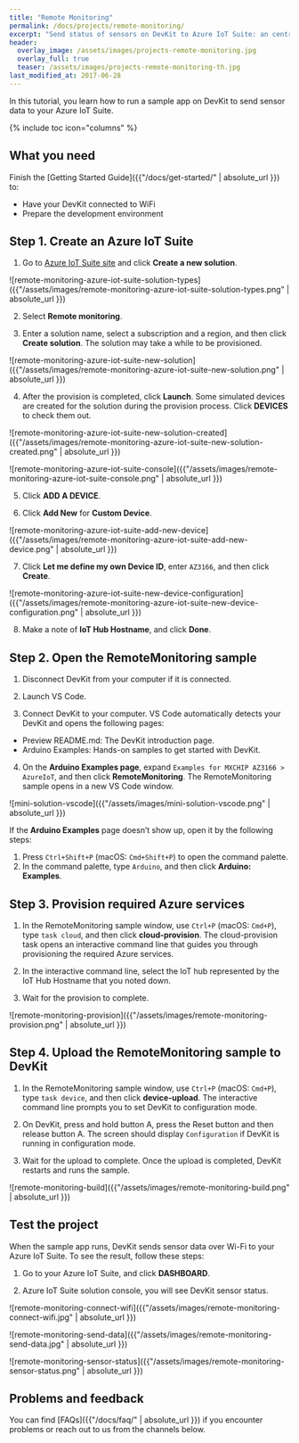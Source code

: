 ```yaml
---
title: "Remote Monitoring"
permalink: /docs/projects/remote-monitoring/
excerpt: "Send status of sensors on DevKit to Azure IoT Suite: an central portal to use preconfigured solutions, and accelerate the development of your IoT solution."
header:
  overlay_image: /assets/images/projects-remote-monitoring.jpg
  overlay_full: true
  teaser: /assets/images/projects-remote-monitoring-th.jpg
last_modified_at: 2017-06-28
---
```


In this tutorial, you learn how to run a sample app on DevKit to send sensor data to your Azure IoT Suite.

{% include toc icon="columns" %}

## What you need

Finish the [Getting Started Guide]({{"/docs/get-started/" | absolute_url }}) to:

* Have your DevKit connected to WiFi
* Prepare the development environment

## Step 1. Create an Azure IoT Suite

1. Go to [Azure IoT Suite site](https://www.azureiotsuite.com/) and click **Create a new solution**.

![remote-monitoring-azure-iot-suite-solution-types]({{"/assets/images/remote-monitoring-azure-iot-suite-solution-types.png" | absolute_url }})

2. Select **Remote monitoring**.

3. Enter a solution name, select a subscription and a region, and then click **Create solution**. The solution may take a while to be provisioned.

![remote-monitoring-azure-iot-suite-new-solution]({{"/assets/images/remote-monitoring-azure-iot-suite-new-solution.png" | absolute_url }})

4. After the provision is completed, click **Launch**. Some simulated devices are created for the solution during the provision process. Click **DEVICES** to check them out.

![remote-monitoring-azure-iot-suite-new-solution-created]({{"/assets/images/remote-monitoring-azure-iot-suite-new-solution-created.png" | absolute_url }})

![remote-monitoring-azure-iot-suite-console]({{"/assets/images/remote-monitoring-azure-iot-suite-console.png" | absolute_url }})

5. Click **ADD A DEVICE**.

6. Click **Add New** for **Custom Device**.

![remote-monitoring-azure-iot-suite-add-new-device]({{"/assets/images/remote-monitoring-azure-iot-suite-add-new-device.png" | absolute_url }})

7. Click **Let me define my own Device ID**, enter `AZ3166`, and then click **Create**.

![remote-monitoring-azure-iot-suite-new-device-configuration]({{"/assets/images/remote-monitoring-azure-iot-suite-new-device-configuration.png" | absolute_url }})

8. Make a note of **IoT Hub Hostname**, and click **Done**.

## Step 2. Open the RemoteMonitoring sample

1. Disconnect DevKit from your computer if it is connected.

2. Launch VS Code.

3. Connect DevKit to your computer. VS Code automatically detects your DevKit and opens the following pages:

  * Preview README.md: The DevKit introduction page.
  * Arduino Examples: Hands-on samples to get started with DevKit.

4. On the **Arduino Examples page**, expand `Examples for MXCHIP AZ3166 > AzureIoT`, and then click **RemoteMonitoring**. The RemoteMonitoring sample opens in a new VS Code window.

![mini-solution-vscode]({{"/assets/images/mini-solution-vscode.png" | absolute_url }})

If the **Arduino Examples** page doesn’t show up, open it by the following steps:

1. Press `Ctrl+Shift+P` (macOS: `Cmd+Shift+P`) to open the command palette.
2. In the command palette, type `Arduino`, and then click **Arduino: Examples**.

## Step 3. Provision required Azure services

1. In the RemoteMonitoring sample window, use `Ctrl+P` (macOS: `Cmd+P`), type `task cloud`, and then click **cloud-provision**.
The cloud-provision task opens an interactive command line that guides you through provisioning the required Azure services.

2. In the interactive command line, select the IoT hub represented by the IoT Hub Hostname that you noted down.

3. Wait for the provision to complete.

![remote-monitoring-provision]({{"/assets/images/remote-monitoring-provision.png" | absolute_url }})

## Step 4. Upload the RemoteMonitoring sample to DevKit

1. In the RemoteMonitoring sample window, use `Ctrl+P` (macOS: `Cmd+P`), type `task device`, and then click **device-upload**. The interactive command line prompts you to set DevKit to configuration mode.

2. On DevKit, press and hold button A, press the Reset button and then release button A.
The screen should display `Configuration` if DevKit is running in configuration mode.

3. Wait for the upload to complete.
Once the upload is completed, DevKit restarts and runs the sample.

![remote-monitoring-build]({{"/assets/images/remote-monitoring-build.png" | absolute_url }})

## Test the project

When the sample app runs, DevKit sends sensor data over Wi-Fi to your Azure IoT Suite. To see the result, follow these steps:

1. Go to your Azure IoT Suite, and click **DASHBOARD**.

2. Azure IoT Suite solution console, you will see DevKit sensor status.

![remote-monitoring-connect-wifi]({{"/assets/images/remote-monitoring-connect-wifi.jpg" | absolute_url }})

![remote-monitoring-send-data]({{"/assets/images/remote-monitoring-send-data.jpg" | absolute_url }})

![remote-monitoring-sensor-status]({{"/assets/images/remote-monitoring-sensor-status.png" | absolute_url }})

## Problems and feedback

You can find [FAQs]({{"/docs/faq/" | absolute_url }}) if you encounter problems or reach out to us from the channels below.
